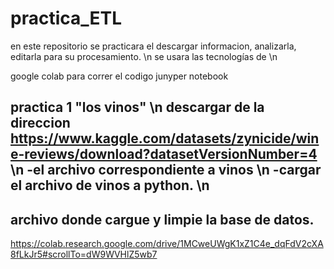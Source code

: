 # practica_ETL
en este repositorio se practicara el  descargar informacion, analizarla, editarla para su procesamiento. \n
se usara las tecnologías de \n

google colab     para correr el codigo 
junyper notebook

practica 1 "los vinos" \n
descargar de la direccion 
https://www.kaggle.com/datasets/zynicide/wine-reviews/download?datasetVersionNumber=4 \n
-el archivo correspondiente a vinos \n
-cargar el archivo de vinos a python. \n
-

## archivo donde cargue y limpie la base de datos. 
https://colab.research.google.com/drive/1MCweUWgK1xZ1C4e_dqFdV2cXA8fLkJr5#scrollTo=dW9WVHlZ5wb7
